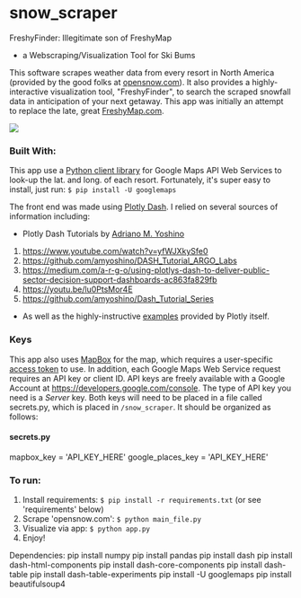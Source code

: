 # snow_scraper
FreshyFinder: Illegitimate son of FreshyMap
- a Webscraping/Visualization Tool for Ski Bums

This software scrapes weather data from every resort in North America (provided by the good folks at [opensnow.com](https://opensnow.com)). It also provides a highly-interactive visualization tool, "FreshyFinder", to search the scraped snowfall data in anticipation of your next getaway. This app was initially an attempt to replace the late, great [FreshyMap.com](https://en.wikipedia.org/wiki/FreshyMap).

![](https://en.wikipedia.org/wiki/FreshyMap#/media/File:FreshyMapshot.jpg)

### Built With:
This app use a [Python client library](https://github.com/googlemaps/google-maps-services-python) for Google Maps API Web Services to look-up the lat. and long. of each resort. Fortunately, it's super easy to install, just run:
`$ pip install -U googlemaps`

The front end was made using [Plotly Dash](https://dash.plot.ly/). I relied on several sources of information including:
- Plotly Dash Tutorials by [Adriano M. Yoshino](https://github.com/amyoshino)
1. https://www.youtube.com/watch?v=yfWJXkySfe0
1. https://github.com/amyoshino/DASH_Tutorial_ARGO_Labs
1. https://medium.com/a-r-g-o/using-plotlys-dash-to-deliver-public-sector-decision-support-dashboards-ac863fa829fb
1. https://youtu.be/lu0PtsMor4E
1. https://github.com/amyoshino/Dash_Tutorial_Series

- As well as the highly-instructive [examples](https://dash.plot.ly/gallery) provided by Plotly itself.

### Keys
This app also uses [MapBox](https://www.mapbox.com/) for the map, which requires a user-specific [access token](https://www.mapbox.com/help/how-access-tokens-work/) to use. 
In addition, each Google Maps Web Service request requires an API key or client ID. API keys are freely available with a Google Account at https://developers.google.com/console. The type of API key you need is a *Server* key.
Both keys will need to be placed in a file called secrets.py, which is placed in `/snow_scraper`. It should be organized as follows:

#### secrets.py
mapbox_key = 'API_KEY_HERE'
google_places_key = 'API_KEY_HERE'

### To run:
1. Install requirements:
`$ pip install -r requirements.txt` (or see 'requirements' below)
1. Scrape 'opensnow.com':
`$ python main_file.py`
1. Visualize via app:
`$ python app.py`
1. Enjoy!

Dependencies:
pip install numpy
pip install pandas
pip install dash
pip install dash-html-components
pip install dash-core-components
pip install dash-table
pip install dash-table-experiments
pip install -U googlemaps
pip install beautifulsoup4
